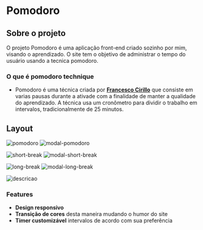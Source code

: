 # Pomodoro

## Sobre o projeto

O projeto Pomodoro é uma aplicação front-end criado sozinho por mim, visando o aprendizado. O site tem o objetivo de administrar o tempo do usuário usando a tecnica pomodoro.

### O que é pomodoro technique 

* Pomodoro é uma técnica criada por [**Francesco Cirillo**](https://en.wikipedia.org/wiki/Pomodoro_Technique) que consiste em varias pausas durante a ativade com a finalidade de manter a qualidade do aprendizado. A técnica usa um cronômetro para dividir o trabalho em intervalos, tradicionalmente de 25 minutos.

## Layout

![pomodoro](https://user-images.githubusercontent.com/108022316/201197820-1feef6dc-2b3a-4f38-bdc5-c733bbb0dde7.png)
![modal-pomodoro](https://user-images.githubusercontent.com/108022316/201198194-396ee36c-3e29-4b4b-bf88-915e15f067ad.png)

![short-break](https://user-images.githubusercontent.com/108022316/201198184-35c628e0-ea90-45d3-bd23-1667fa1e350d.png)
![modal-short-break](https://user-images.githubusercontent.com/108022316/201198192-0b261ba0-9e8f-444b-b374-c4553edbb075.png)

![long-break](https://user-images.githubusercontent.com/108022316/201198196-5673bc2a-5a2b-4e7a-8390-f86638840dfb.png)
![modal-long-break](https://user-images.githubusercontent.com/108022316/201198195-d7d92869-66dc-44c1-8d09-aab0a3ef5395.png)

![descricao](https://user-images.githubusercontent.com/108022316/201198200-513fc436-1626-4236-af98-10cf44f50d44.png)

### Features

* **Design responsivo**
* **Transição de cores** desta maneira mudando o humor do site  
* **Timer customizável** intervalos de acordo com sua preferência
